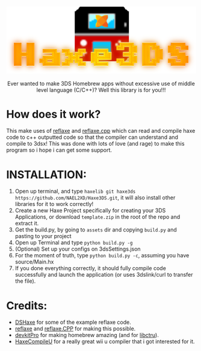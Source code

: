 <p align="center">
  <a href="https://github.com/NAEL2XD/Haxe3DS">
    <img src="logo.png" alt="Haxe3DS" width="600">
  </a>
</p>

<p align="center">
Ever wanted to make 3DS Homebrew apps without excessive use of middle level language (C/C++)? Well this library is for you!!!
</p>

# How does it work?

This make uses of [reflaxe](https://github.com/SomeRanDev/reflaxe) and [reflaxe.cpp](https://github.com/SomeRanDev/reflaxe.CPP) which can read and compile haxe code to c++ outputted code so that the compiler can understand and compile to 3dsx! This was done with lots of love (and rage) to make this program so i hope i can get some support.

# INSTALLATION:

1. Open up terminal, and type `haxelib git haxe3ds https://github.com/NAEL2XD/Haxe3DS.git`, it will also install other libraries for it to work correctly!
3. Create a new Haxe Project specifically for creating your 3DS Applications, or download `template.zip` in the root of the repo and extract it.
3. Get the build.py, by going to `assets` dir and copying `build.py` and pasting to your project
4. Open up Terminal and type `python build.py -g`
5. (Optional) Set up your configs on 3dsSettings.json
6. For the moment of truth, type `python build.py -c`, assuming you have source/Main.hx
7. If you done everything correctly, it should fully compile code successfully and launch the application (or uses 3dslink/curl to transfer the file).

# Credits:

- [DSHaxe](https://github.com/MochaIcedTea/DSHaxe) for some of the example reflaxe code.
- [reflaxe](https://github.com/SomeRanDev/reflaxe) and [reflaxe.CPP](https://github.com/SomeRanDev/reflaxe.CPP) for making this possible.
- [devkitPro](https://github.com/devkitPro/libctru) for making homebrew amazing (and for [libctru](https://github.com/devkitPro/libctru)).
- [HaxeCompileU](https://github.com/Slushi-Github/hxCompileU) for a really great wii u compiler that i got interested for it.